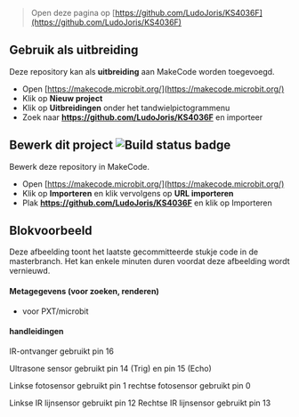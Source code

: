 > Open deze pagina op [https://github.com/LudoJoris/KS4036F](https://github.com/LudoJoris/KS4036F)
> 
## Gebruik als uitbreiding

Deze repository kan als **uitbreiding** aan MakeCode worden toegevoegd.

* Open [https://makecode.microbit.org/](https://makecode.microbit.org/)
* Klik op **Nieuw project**
* Klik op **Uitbreidingen** onder het tandwielpictogrammenu
* Zoek naar **https://github.com/LudoJoris/KS4036F** en importeer

## Bewerk dit project ![Build status badge](https://github.com/mworkfun/pxt-k-bit/workflows/MakeCode/badge.svg)

Bewerk deze repository in MakeCode.

* Open [https://makecode.microbit.org/](https://makecode.microbit.org/)
* Klik op **Importeren** en klik vervolgens op **URL importeren**
* Plak **https://github.com/LudoJoris/KS4036F** en klik op Importeren

## Blokvoorbeeld

Deze afbeelding toont het laatste gecommitteerde stukje code in de masterbranch.
Het kan enkele minuten duren voordat deze afbeelding wordt vernieuwd.



#### Metagegevens (voor zoeken, renderen)

* voor PXT/microbit
<script src="https://makecode.com/gh-pages-embed.js"></script><script>makeCodeRender("{{ site.makecode.home_url }}", "{{ site.github.owner_name }}/{{ site.github.repository_name }}");</script>

#### handleidingen

IR-ontvanger gebruikt pin 16

Ultrasone sensor gebruikt pin 14 (Trig) en pin 15 (Echo)

Linkse fotosensor gebruikt pin 1
rechtse fotosensor gebruikt pin 0

Linkse IR lijnsensor gebruikt pin 12
Rechtse IR lijnsensor gebruikt pin 13
